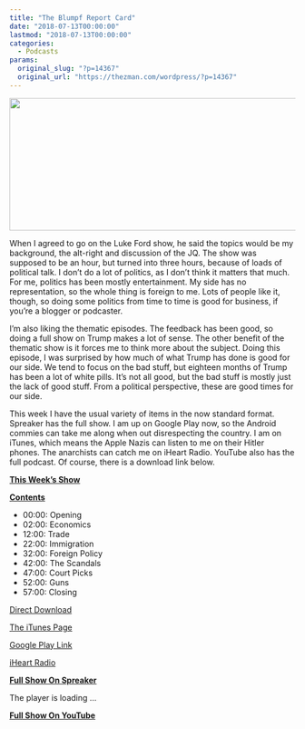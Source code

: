 ```yaml
---
title: "The Blumpf Report Card"
date: "2018-07-13T00:00:00"
lastmod: "2018-07-13T00:00:00"
categories:
  - Podcasts
params:
  original_slug: "?p=14367"
  original_url: "https://thezman.com/wordpress/?p=14367"
---
```


[<img
src="http://thezman.com/wordpress/wp-content/uploads/2018/01/Power-Hour.png"
decoding="async" width="600" height="233" />](http://thezman.com/wordpress/wp-content/uploads/2018/01/Power-Hour.png)

When I agreed to go on the Luke Ford show, he said the topics would be
my background, the alt-right and discussion of the JQ. The show was
supposed to be an hour, but turned into three hours, because of loads of
political talk. I don’t do a lot of politics, as I don’t think it
matters that much. For me, politics has been mostly entertainment. My
side has no representation, so the whole thing is foreign to me. Lots of
people like it, though, so doing some politics from time to time is good
for business, if you’re a blogger or podcaster.

I’m also liking the thematic episodes. The feedback has been good, so
doing a full show on Trump makes a lot of sense. The other benefit of
the thematic show is it forces me to think more about the subject. Doing
this episode, I was surprised by how much of what Trump has done is good
for our side. We tend to focus on the bad stuff, but eighteen months of
Trump has been a lot of white pills. It’s not all good, but the bad
stuff is mostly just the lack of good stuff. From a political
perspective, these are good times for our side.

This week I have the usual variety of items in the now standard format.
Spreaker has the full show. I am up on Google Play now, so the Android
commies can take me along when out disrespecting the country. I am on
iTunes, which means the Apple Nazis can listen to me on their Hitler
phones. The anarchists can catch me on iHeart Radio. YouTube also has
the full podcast. Of course, there is a download link below.

**<u>This Week’s Show</u>**

**<u>Contents</u>**

-   00:00: Opening
-   02:00: Economics
-   12:00: Trade
-   22:00: Immigration
-   32:00: Foreign Policy
-   42:00: The Scandals
-   47:00: Court Picks
-   52:00: Guns
-   57:00: Closing

<a href="https://api.spreaker.com/v2/episodes/15245240/download.mp3"
rel="noopener" target="_blank">Direct Download</a>

<a
href="https://itunes.apple.com/us/podcast/the-z-blog-power-hour/id1262799640?mt=2"
rel="noopener" target="_blank">The iTunes Page</a>

<a
href="https://playmusic.app.goo.gl/?ibi=com.google.PlayMusic&amp;isi=691797987&amp;ius=googleplaymusic&amp;link=https://play.google.com/music/m/Ign2aae4ofqi7ih4zik5ipqtv3y?t%3DThe_Z_Blog_Power_Hour%26pcampaignid%3DMKT-na-all-co-pr-mu-pod-16"
rel="noopener" target="_blank">Google Play Link</a>

<a href="https://www.iheart.com/podcast/the-z-blog-power-hour-29246491/"
rel="noopener" target="_blank">iHeart Radio</a>

**<u>Full Show On Spreaker</u>**

The player is loading ...

<span class="widget_spinner dark"></span>

**<u>Full Show On YouTube</u>**
